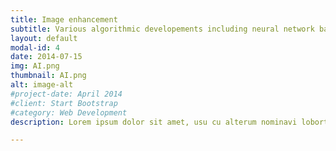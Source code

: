 ```yaml
---
title: Image enhancement
subtitle: Various algorithmic developements including neural network based algorithms
layout: default
modal-id: 4
date: 2014-07-15
img: AI.png
thumbnail: AI.png
alt: image-alt
#project-date: April 2014
#client: Start Bootstrap
#category: Web Development
description: Lorem ipsum dolor sit amet, usu cu alterum nominavi lobortis. At duo novum diceret. Tantas apeirian vix et, usu sanctus postulant inciderint ut, populo diceret necessitatibus in vim. Cu eum dicam feugiat noluisse.

---
```

